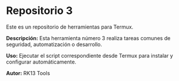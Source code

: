 # Repositorio 3

Este es un repositorio de herramientas para Termux.

**Descripción:** Esta herramienta número 3 realiza tareas comunes de seguridad, automatización o desarrollo.

**Uso:** Ejecutar el script correspondiente desde Termux para instalar y configurar automáticamente.

**Autor:** RK13 Tools
